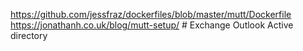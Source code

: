 https://github.com/jessfraz/dockerfiles/blob/master/mutt/Dockerfile
https://jonathanh.co.uk/blog/mutt-setup/ # Exchange Outlook  Active directory
